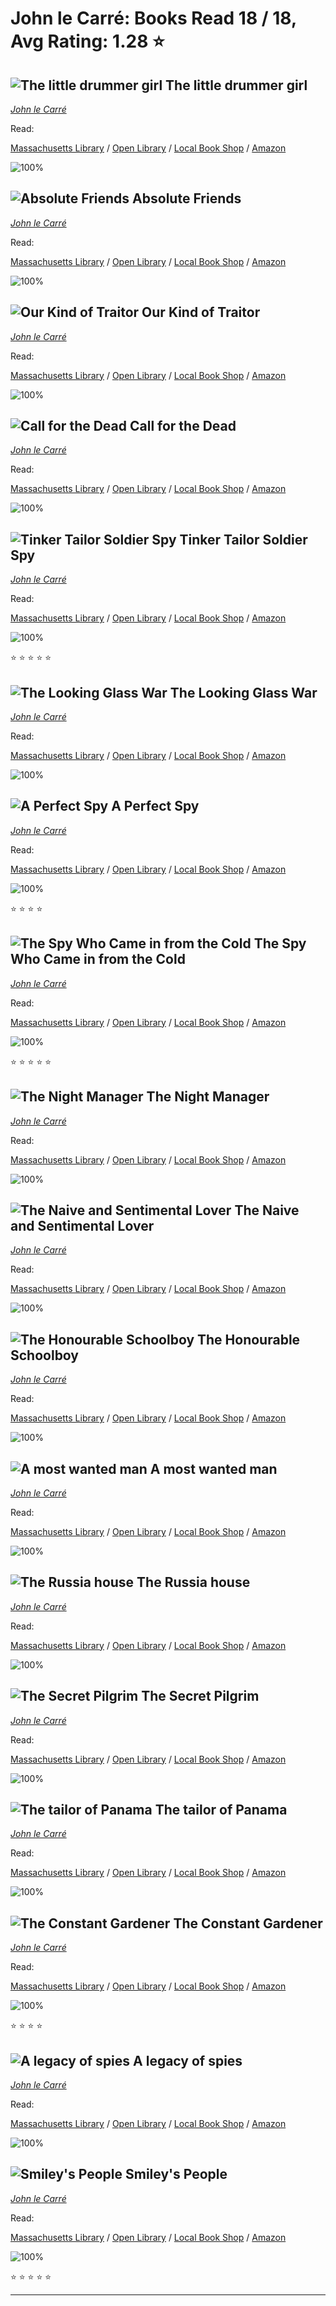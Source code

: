 # John le Carré:  Books Read 18 / 18, Avg Rating: 1.28 :star:

## ![The little drummer girl](https://covers.openlibrary.org/b/isbn/9780553239812-L.jpg) The little drummer girl
*[John le Carré](../authors/JohnleCarré)*

Read: 

[Massachusetts Library](https://library.minlib.net/search/i=9780553239812) / [Open Library](https://openlibrary.org/isbn/9780553239812) / [Local Book Shop](https://bookshop.org/book/9780553239812) / [Amazon](https://amazon.com/dp/0896214656)

![100%](https://geps.dev/progress/100) 



## ![Absolute Friends](https://covers.openlibrary.org/b/id/187460-M.jpg) Absolute Friends
*[John le Carré](../authors/JohnleCarré)*

Read: 

[Massachusetts Library](https://library.minlib.net/search/i=9780759508682) / [Open Library](https://openlibrary.org/isbn/9780759508682) / [Local Book Shop](https://bookshop.org/book/9780759508682) / [Amazon](https://amazon.com/dp/0340832894)

![100%](https://geps.dev/progress/100) 



## ![Our Kind of Traitor](https://covers.openlibrary.org/b/id/6581838-M.jpg) Our Kind of Traitor
*[John le Carré](../authors/JohnleCarré)*

Read: 

[Massachusetts Library](https://library.minlib.net/search/i=9780670022243) / [Open Library](https://openlibrary.org/isbn/9780670022243) / [Local Book Shop](https://bookshop.org/book/9780670022243) / [Amazon](https://amazon.com/dp/0670022241)

![100%](https://geps.dev/progress/100) 



## ![Call for the Dead](https://covers.openlibrary.org/b/id/570844-M.jpg) Call for the Dead
*[John le Carré](../authors/JohnleCarré)*

Read: 

[Massachusetts Library](https://library.minlib.net/search/i=9783453036307) / [Open Library](https://openlibrary.org/isbn/9783453036307) / [Local Book Shop](https://bookshop.org/book/9783453036307) / [Amazon](https://amazon.com/dp/0802714439)

![100%](https://geps.dev/progress/100) 



## ![Tinker Tailor Soldier Spy](https://covers.openlibrary.org/b/id/7021556-M.jpg) Tinker Tailor Soldier Spy
*[John le Carré](../authors/JohnleCarré)*

Read: 

[Massachusetts Library](https://library.minlib.net/search/i=9780745167442) / [Open Library](https://openlibrary.org/isbn/9780745167442) / [Local Book Shop](https://bookshop.org/book/9780745167442) / [Amazon](https://amazon.com/dp/0886460646)

![100%](https://geps.dev/progress/100) 

:star: :star: :star: :star: :star:

## ![The Looking Glass War](https://covers.openlibrary.org/b/id/6924516-M.jpg) The Looking Glass War
*[John le Carré](../authors/JohnleCarré)*

Read: 

[Massachusetts Library](https://library.minlib.net/search/i=9781840321081) / [Open Library](https://openlibrary.org/isbn/9781840321081) / [Local Book Shop](https://bookshop.org/book/9781840321081) / [Amazon](https://amazon.com/dp/0330202103)

![100%](https://geps.dev/progress/100) 



## ![A Perfect Spy](https://covers.openlibrary.org/b/id/7127165-M.jpg) A Perfect Spy
*[John le Carré](../authors/JohnleCarré)*

Read: 

[Massachusetts Library](https://library.minlib.net/search/i=9780563225782) / [Open Library](https://openlibrary.org/isbn/9780563225782) / [Local Book Shop](https://bookshop.org/book/9780563225782) / [Amazon](https://amazon.com/dp/0743457927)

![100%](https://geps.dev/progress/100) 

:star: :star: :star: :star:

## ![The Spy Who Came in from the Cold](https://covers.openlibrary.org/b/id/7013626-M.jpg) The Spy Who Came in from the Cold
*[John le Carré](../authors/JohnleCarré)*

Read: 

[Massachusetts Library](https://library.minlib.net/search/i=9780698109162) / [Open Library](https://openlibrary.org/isbn/9780698109162) / [Local Book Shop](https://bookshop.org/book/9780698109162) / [Amazon](https://amazon.com/dp/0340527277)

![100%](https://geps.dev/progress/100) 

:star: :star: :star: :star: :star:

## ![The Night Manager](https://covers.openlibrary.org/b/id/2395136-M.jpg) The Night Manager
*[John le Carré](../authors/JohnleCarré)*

Read: 

[Massachusetts Library](https://library.minlib.net/search/i=9780745143538) / [Open Library](https://openlibrary.org/isbn/9780745143538) / [Local Book Shop](https://bookshop.org/book/9780745143538) / [Amazon](https://amazon.com/dp/0345385764)

![100%](https://geps.dev/progress/100) 



## ![The Naive and Sentimental Lover](https://covers.openlibrary.org/b/id/9322764-M.jpg) The Naive and Sentimental Lover
*[John le Carré](../authors/JohnleCarré)*

Read: 

[Massachusetts Library](https://library.minlib.net/search/i=9780792710066) / [Open Library](https://openlibrary.org/isbn/9780792710066) / [Local Book Shop](https://bookshop.org/book/9780792710066) / [Amazon](https://amazon.com/dp/5553672198)

![100%](https://geps.dev/progress/100) 



## ![The Honourable Schoolboy](https://covers.openlibrary.org/b/id/2398611-M.jpg) The Honourable Schoolboy
*[John le Carré](../authors/JohnleCarré)*

Read: 

[Massachusetts Library](https://library.minlib.net/search/i=9780553251975) / [Open Library](https://openlibrary.org/isbn/9780553251975) / [Local Book Shop](https://bookshop.org/book/9780553251975) / [Amazon](https://amazon.com/dp/0553227912)

![100%](https://geps.dev/progress/100) 



## ![A most wanted man](https://books.google.com/books/content?id=nSQHPqWT_y4C&printsec=frontcover&img=1&zoom=1&edge=curl&source=gbs_api) A most wanted man
*[John le Carré](../authors/JohnleCarré)*

Read: 

[Massachusetts Library](https://library.minlib.net/search/i=9781416594888) / [Open Library](https://openlibrary.org/isbn/9781416594888) / [Local Book Shop](https://bookshop.org/book/9781416594888) / [Amazon](https://amazon.com/dp/1416594884)

![100%](https://geps.dev/progress/100) 



## ![The Russia house](https://covers.openlibrary.org/b/isbn/9780340505731-L.jpg) The Russia house
*[John le Carré](../authors/JohnleCarré)*

Read: 

[Massachusetts Library](https://library.minlib.net/search/i=9780340505731) / [Open Library](https://openlibrary.org/isbn/9780340505731) / [Local Book Shop](https://bookshop.org/book/9780340505731) / [Amazon](https://amazon.com/dp/0553702351)

![100%](https://geps.dev/progress/100) 



## ![The Secret Pilgrim](https://covers.openlibrary.org/b/id/253992-M.jpg) The Secret Pilgrim
*[John le Carré](../authors/JohnleCarré)*

Read: 

[Massachusetts Library](https://library.minlib.net/search/i=9780340750377) / [Open Library](https://openlibrary.org/isbn/9780340750377) / [Local Book Shop](https://bookshop.org/book/9780340750377) / [Amazon](https://amazon.com/dp/0140148418)

![100%](https://geps.dev/progress/100) 



## ![The tailor of Panama](https://covers.openlibrary.org/b/id/205019-M.jpg) The tailor of Panama
*[John le Carré](../authors/JohnleCarré)*

Read: 

[Massachusetts Library](https://library.minlib.net/search/i=9780679458135) / [Open Library](https://openlibrary.org/isbn/9780679458135) / [Local Book Shop](https://bookshop.org/book/9780679458135) / [Amazon](https://amazon.com/dp/1840324503)

![100%](https://geps.dev/progress/100) 



## ![The Constant Gardener](https://covers.openlibrary.org/b/id/7009431-M.jpg) The Constant Gardener
*[John le Carré](../authors/JohnleCarré)*

Read: 

[Massachusetts Library](https://library.minlib.net/search/i=9780143053675) / [Open Library](https://openlibrary.org/isbn/9780143053675) / [Local Book Shop](https://bookshop.org/book/9780143053675) / [Amazon](https://amazon.com/dp/3548605869)

![100%](https://geps.dev/progress/100) 

:star: :star: :star: :star:

## ![A legacy of spies](https://covers.openlibrary.org/b/id/12533779-M.jpg) A legacy of spies
*[John le Carré](../authors/JohnleCarré)*

Read: 

[Massachusetts Library](https://library.minlib.net/search/i=9780735225114) / [Open Library](https://openlibrary.org/isbn/9780735225114) / [Local Book Shop](https://bookshop.org/book/9780735225114) / [Amazon](https://amazon.com/dp/0735225117)

![100%](https://geps.dev/progress/100) 



## ![Smiley's People](https://covers.openlibrary.org/b/id/7315617-M.jpg) Smiley's People
*[John le Carré](../authors/JohnleCarré)*

Read: 

[Massachusetts Library](https://library.minlib.net/search/i=9780340559178) / [Open Library](https://openlibrary.org/isbn/9780340559178) / [Local Book Shop](https://bookshop.org/book/9780340559178) / [Amazon](https://amazon.com/dp/0816130906)

![100%](https://geps.dev/progress/100) 

:star: :star: :star: :star: :star:

---
